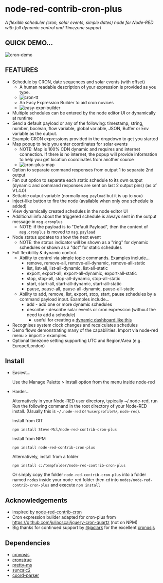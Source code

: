 node-red-contrib-cron-plus
============================
_A flexible scheduler (cron, solar events, simple dates) node for Node-RED with full dynamic control and Timezone support_


QUICK DEMO...
-------------
![cron-demo](https://user-images.githubusercontent.com/44235289/84031306-592fa900-a98d-11ea-9e93-c074473aa0c8.gif)


FEATURES
--------
* Schedule by CRON, date sequences and solar events (with offset) 
  * A human readable description of your expression is provided as you type.
  * ![cron-tt](https://user-images.githubusercontent.com/44235289/84030877-afe8b300-a98c-11ea-8a77-be84d840bf5d.gif)
  * An Easy Expression Builder to aid cron novices
  * ![easy-expr-builder](https://user-images.githubusercontent.com/44235289/90957177-296c4980-e484-11ea-9705-9a7faf90b5f0.gif)
* Multiple schedules can be entered by the node editor UI or dynamically at runtime
* Send a default payload or any of the following: timestamp, string, number, boolean, flow variable, global variable, JSON, Buffer or Env variable as the output.
* Example CRON expressions provided in the dropdown to get you started
* Map popup to help you enter coordinates for solar events
  * NOTE: Map is 100% CDN dynamic and requires and internet connection. If there is no internet, the popup will provide information to help you get location coordinates from another source
  * ![cron-plus-map](https://user-images.githubusercontent.com/44235289/84031948-79ac3300-a98e-11ea-966c-b77200515030.gif)
* Option to separate command responses from output 1 to separate 2nd output 
* Fan out option to separate each static schedule to its own output (dynamic and command responses are sent on last 2 output pins) (as of V1.4.0)
* Settable output variable (normally `msg.payload` but it is up to you)
* Inject-like button to fire the node (available when only one schedule is added) 
* View dynamically created schedules in the node editor UI
* Additional info about the triggered schedule is always sent in the output message in `msg.cronplus` 
  * NOTE: if the payload is to "Default Payload", then the content of `msg.cronplus` is moved to `msg.payload`
* Node status updates to show the next event
  * NOTE: the status indicator will be shown as a "ring" for dynamic schedules or shown as a "dot" for static schedules
* Full flexibility & dynamic control. 
  * Ability to control via simple topic commands. Examples include...
    * remove, remove-all, remove-all-dynamic, remove-all-static
    * list, list-all, list-all-dynamic, list-all-static
    * export, export-all, export-all-dynamic, export-all-static
    * stop, stop-all, stop-all-dynamic, stop-all-static
    * start, start-all, start-all-dynamic, start-all-static
    * pause, pause-all, pause-all-dynamic, pause-all-static
  * Ability to add, remove, list, export, stop, start, pause schedules by a command payload input. Examples include...
    * add - add one or more dynamic schedules
    * describe - describe solar events or cron expression (without the need to add a schedule)
      * useful for creating a [dynamic dashboard like this](https://flows.nodered.org/flow/79a66966a6cc655a827872a4af794b94)
* Recognises system clock changes and recalculates schedules
* Demo flows demonstrating many of the capabilities. Import via node-red menu > import > examples.
* Optional timezone setting supporting UTC and Region/Area (e.g. Europe/London)

Install
-------

* Easiest...

  Use the Manage Palette > Install option from the menu inside node-red

* Harder...

  Alternatively in your Node-RED user directory, typically ~/.node-red, run
Run the following command in the root directory of your Node-RED install.
(Usually this is `~/.node-red` or `%userprofile%\.node-red`).

  Install from GIT

      npm install Steve-Mcl/node-red-contrib-cron-plus

  Install from NPM 

      npm install node-red-contrib-cron-plus

  Alternatively, install from a folder

      npm install c:/tempfolder/node-red-contrib-cron-plus


  Or simply copy the folder `node-red-contrib-cron-plus` into a folder named `nodes` inside your node-red folder then `cd` into `nodes/node-red-contrib-cron-plus` and execute `npm install`

Acknowledgements
---------------
* Inspired by [node-red-contrib-cron](https://github.com/chameleonbr/node-red-contrib-cron)
* Cron expression builder adapted for cron-plus from https://github.com/juliacscai/jquery-cron-quartz (not on NPM)
* Big thanks for continued support by [@jaclark](https://github.com/jaclarke) for the excellent [cronosjs](https://github.com/jaclarke/cronosjs)

Dependencies
------------
* [cronosjs](https://github.com/jaclarke/cronosjs)
* [cronstrue](https://github.com/bradymholt/cRonstrue) 
* [pretty-ms](https://github.com/sindresorhus/pretty-ms)
* [suncalc2](https://github.com/andiling/suncalc2)
* [coord-parser](https://github.com/naturalatlas/coord-parser)


